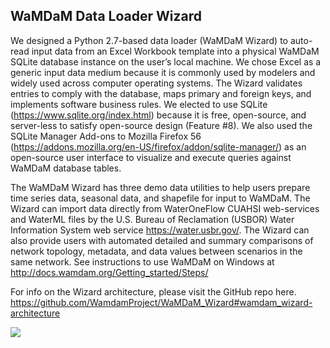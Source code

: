 ## WaMDaM Data Loader Wizard  

We designed a Python 2.7-based data loader (WaMDaM Wizard) to auto-read input data from an Excel Workbook template into a physical WaMDaM SQLite database instance on the user’s local machine. We chose Excel as a generic input data medium because it is commonly used by modelers and widely used across computer operating systems. The Wizard validates entries to comply with the database, maps primary and foreign keys, and implements software business rules. We elected to use SQLite (https://www.sqlite.org/index.html) because it is free, open-source, and server-less to satisfy open-source design (Feature #8). We also used the SQLite Manager Add-ons to Mozilla Firefox 56 (https://addons.mozilla.org/en-US/firefox/addon/sqlite-manager/) as an open-source user interface to visualize and execute queries against WaMDaM database tables. 

The WaMDaM Wizard has three demo data utilities to help users prepare time series data, seasonal data, and shapefile for input to WaMDaM. The Wizard can import data directly from WaterOneFlow CUAHSI web-services and WaterML files by the U.S. Bureau of Reclamation (USBOR) Water Information System web service https://water.usbr.gov/. The Wizard can also provide users with automated detailed and summary comparisons of network topology, metadata, and data values between scenarios in the same network. See instructions to use WaMDaM on Windows at http://docs.wamdam.org/Getting_started/Steps/


For info on the Wizard architecture, please visit the GitHub repo here.
https://github.com/WamdamProject/WaMDaM_Wizard#wamdam_wizard-architecture

![](/DesignDocumentation/images/Wizard_Architecture.jpg)

